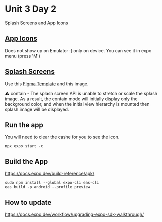 # Unit 3 Day 2

Splash Screens and App Icons

## [App Icons](https://docs.expo.dev/develop/user-interface/app-icons/)

Does not show up on Emulator :( only on device. You can see it in expo menu (press 'M')

## [Splash Screens](https://docs.expo.dev/develop/user-interface/splash-screen/)

Use this [Figma Template](https://www.figma.com/community/file/1155362909441341285) and this image. 

⚠️ contain - The splash screen API is unable to stretch or scale the splash image. 
As a result, the contain mode will initially display only the background color, and when the initial view hierarchy is mounted then splash.image will be displayed.

## Run the app 

You will need to clear the cashe for you to see the icon. 

```
npx expo start -c
```



## Build the App

https://docs.expo.dev/build-reference/apk/ 

```
sudo npm install --global expo-cli eas-cli
eas build -p android --profile preview
```

## How to update

https://docs.expo.dev/workflow/upgrading-expo-sdk-walkthrough/